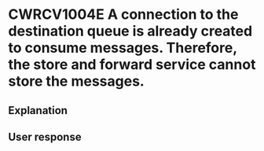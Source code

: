# CWRCV1004E A connection to the destination queue is already created to consume messages. Therefore, the store and forward service cannot store the messages.

## Explanation

## User response